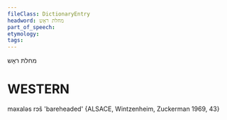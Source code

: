 ```yaml
---
fileClass: DictionaryEntry
headword: מחלת ראָש
part_of_speech: 
etymology: 
tags: 
---
```

מחלת ראָש

WESTERN
========

məxaləs rɔš 'bareheaded' {ALSACE, Wintzenheim, Zuckerman 1969, 43}